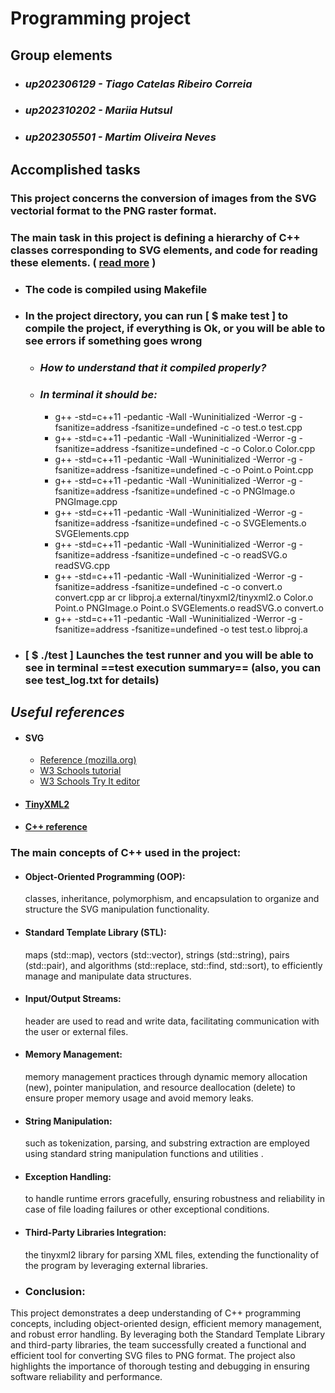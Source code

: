 # Programming project

## Group elements


* ### ___up202306129 - Tiago Catelas Ribeiro Correia___
* ### ___up202310202 - Mariia Hutsul___
* ### ___up202305501 - Martim Oliveira Neves___


## Accomplished tasks

### This project concerns the conversion of images from the SVG vectorial format to the PNG raster format.
### The main task in this project is defining a hierarchy of C++ classes corresponding to SVG elements, and code for reading these elements. (  [read more](https://moodle2324.up.pt/pluginfile.php/189678/mod_resource/content/20/index.html) )  
* ### The code is compiled using Makefile
* ### In the project directory, you can run [ $ make test ] to compile the project, if everything is Ok, or you will be able to see errors if something goes wrong
   + ### ___How to understand that it compiled properly?___
   + ### ___In terminal it should be:___
     * g++ -std=c++11  -pedantic -Wall -Wuninitialized -Werror -g -fsanitize=address -fsanitize=undefined -c -o test.o test.cpp
     * g++ -std=c++11  -pedantic -Wall -Wuninitialized -Werror -g -fsanitize=address -fsanitize=undefined -c -o Color.o Color.cpp
     * g++ -std=c++11  -pedantic -Wall -Wuninitialized -Werror -g -fsanitize=address -fsanitize=undefined -c -o Point.o Point.cpp
     * g++ -std=c++11  -pedantic -Wall -Wuninitialized -Werror -g -fsanitize=address -fsanitize=undefined -c -o PNGImage.o PNGImage.cpp
     * g++ -std=c++11  -pedantic -Wall -Wuninitialized -Werror -g -fsanitize=address -fsanitize=undefined -c -o SVGElements.o SVGElements.cpp
     * g++ -std=c++11  -pedantic -Wall -Wuninitialized -Werror -g -fsanitize=address -fsanitize=undefined -c -o readSVG.o readSVG.cpp
     * g++ -std=c++11  -pedantic -Wall -Wuninitialized -Werror -g -fsanitize=address -fsanitize=undefined -c -o convert.o convert.cpp ar cr libproj.a external/tinyxml2/tinyxml2.o Color.o Point.o PNGImage.o Point.o SVGElements.o readSVG.o convert.o 
     * g++ -std=c++11  -pedantic -Wall -Wuninitialized -Werror -g -fsanitize=address -fsanitize=undefined -o test test.o libproj.a   
* ### [ $ ./test  ] Launches the test runner and you will be able to see in terminal ==test execution summary== (also, you can see test_log.txt for details)
## ___Useful references___
+ #### SVG 
   + [Reference (mozilla.org)](https://developer.mozilla.org/en-US/docs/Web/SVG)
   + [W3 Schools tutorial](https://www.w3schools.com/graphics/svg_intro.asp)
   + [W3 Schools Try It editor](https://www.w3schools.com/graphics/svg_intro.asp)
+ #### [TinyXML2](https://leethomason.github.io/tinyxml2/)
+ #### [C++ reference ](https://moodle2324.up.pt/pluginfile.php/189580/mod_resource/content/8/en/index.html)
### The main concepts of C++ used in the project:

+ #### Object-Oriented Programming (OOP):  
   classes, inheritance, polymorphism, and encapsulation to organize and structure the SVG manipulation functionality.

+ #### Standard Template Library (STL): 
  maps (std::map), vectors (std::vector), strings (std::string), pairs (std::pair), and algorithms (std::replace, std::find, std::sort), to efficiently manage and manipulate data structures.

+ #### Input/Output Streams:  
  <iostream> header are used to read and write data, facilitating communication with the user or external files.

+ #### Memory Management: 
  memory management practices through dynamic memory allocation (new), pointer manipulation, and resource deallocation (delete) to ensure proper memory usage and avoid memory leaks.

+ #### String Manipulation: 
  such as tokenization, parsing, and substring extraction are employed using standard string manipulation functions and utilities .

+ #### Exception Handling: 
   to handle runtime errors gracefully, ensuring robustness and reliability in case of file loading failures or other exceptional conditions.

+ #### Third-Party Libraries Integration: 
  the tinyxml2 library for parsing XML files, extending the functionality of the program by leveraging external libraries.

+ ### Conclusion:
This project demonstrates a deep understanding of C++ programming concepts, including object-oriented design, efficient memory management, and robust error handling. By leveraging both the Standard Template Library and third-party libraries, the team successfully created a functional and efficient tool for converting SVG files to PNG format. The project also highlights the importance of thorough testing and debugging in ensuring software reliability and performance.




